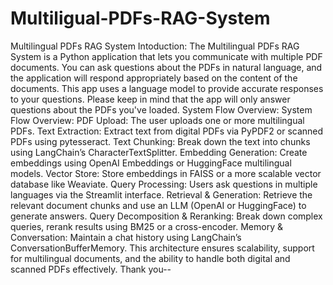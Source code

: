 # Multiligual-PDFs-RAG-System
Multilingual PDFs RAG System
Intoduction:
The Multilingual PDFs RAG System is a Python application that lets you communicate with multiple PDF documents. You can ask questions about the PDFs in natural language, and the application will respond appropriately based on the content of the documents. This app uses a language model to provide accurate responses to your questions. Please keep in mind that the app will only answer questions about the PDFs you've loaded.
System Flow Overview:
System Flow Overview:
PDF Upload: The user uploads one or more multilingual PDFs.
Text Extraction: Extract text from digital PDFs via PyPDF2 or scanned PDFs using pytesseract.
Text Chunking: Break down the text into chunks using LangChain’s CharacterTextSplitter.
Embedding Generation: Create embeddings using OpenAI Embeddings or HuggingFace multilingual models.
Vector Store: Store embeddings in FAISS or a more scalable vector database like Weaviate.
Query Processing: Users ask questions in multiple languages via the Streamlit interface.
Retrieval & Generation: Retrieve the relevant document chunks and use an LLM (OpenAI or HuggingFace) to generate answers.
Query Decomposition & Reranking: Break down complex queries, rerank results using BM25 or a cross-encoder.
Memory & Conversation: Maintain a chat history using LangChain’s ConversationBufferMemory.
This architecture ensures scalability, support for multilingual documents, and the ability to handle both digital and scanned PDFs effectively.
Thank you--
